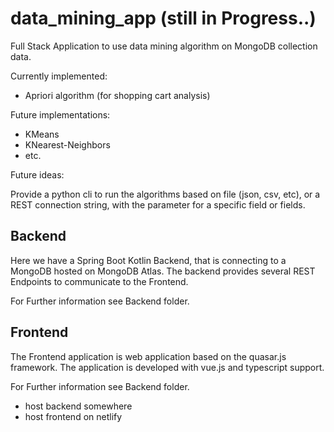 # data_mining_app (still in Progress..)
 Full Stack Application to use data mining algorithm on MongoDB collection data.
 
 Currently implemented:
 
 * Apriori algorithm (for shopping cart analysis)


Future implementations:

* KMeans
* KNearest-Neighbors
* etc.

Future ideas:

Provide a python cli to run the algorithms based on file (json, csv, etc), or a REST connection string, with the parameter for a specific field or fields.
 
 ## Backend
 
 Here we have a Spring Boot Kotlin Backend, that is connecting to a MongoDB hosted on MongoDB Atlas. The backend provides several REST Endpoints to communicate to the Frontend.
 
 For Further information see Backend folder.
 
 ## Frontend
 
 The Frontend application is web application based on the quasar.js framework. The application is developed with vue.js and typescript support.
 
 For Further information see Backend folder.
 
 * host backend somewhere
 * host frontend on netlify
